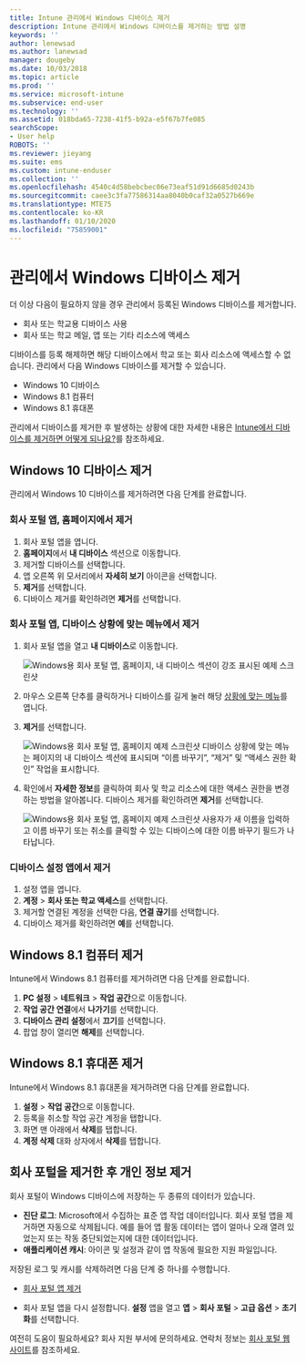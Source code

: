 ```yaml
---
title: Intune 관리에서 Windows 디바이스 제거
description: Intune 관리에서 Windows 디바이스를 제거하는 방법 설명
keywords: ''
author: lenewsad
ms.author: lanewsad
manager: dougeby
ms.date: 10/03/2018
ms.topic: article
ms.prod: ''
ms.service: microsoft-intune
ms.subservice: end-user
ms.technology: ''
ms.assetid: 018bda65-7238-41f5-b92a-e5f67b7fe085
searchScope:
- User help
ROBOTS: ''
ms.reviewer: jieyang
ms.suite: ems
ms.custom: intune-enduser
ms.collection: ''
ms.openlocfilehash: 4540c4d58bebcbec06e73eaf51d91d6685d0243b
ms.sourcegitcommit: caee3c3fa77586314aa8040b0caf32a0527b669e
ms.translationtype: MTE75
ms.contentlocale: ko-KR
ms.lasthandoff: 01/10/2020
ms.locfileid: "75859001"
---
```

# <a name="remove-your-windows-device-from-management"></a>관리에서 Windows 디바이스 제거

더 이상 다음이 필요하지 않을 경우 관리에서 등록된 Windows 디바이스를 제거합니다.  
* 회사 또는 학교용 디바이스 사용 
* 회사 또는 학교 메일, 앱 또는 기타 리소스에 액세스

디바이스를 등록 해제하면 해당 디바이스에서 학교 또는 회사 리소스에 액세스할 수 없습니다. 관리에서 다음 Windows 디바이스를 제거할 수 있습니다.  
* Windows 10 디바이스 
* Windows 8.1 컴퓨터
* Windows 8.1 휴대폰
 
관리에서 디바이스를 제거한 후 발생하는 상황에 대한 자세한 내용은 [Intune에서 디바이스를 제거하면 어떻게 되나요?](what-happens-if-you-unenroll-your-device-from-intune-windows.md)를 참조하세요.  

## <a name="remove-your-windows-10-device"></a>Windows 10 디바이스 제거
관리에서 Windows 10 디바이스를 제거하려면 다음 단계를 완료합니다.

### <a name="remove-in-company-portal-app-home-page"></a>회사 포털 앱, **홈**페이지에서 제거  

1. 회사 포털 앱을 엽니다.
2. **홈페이지**에서 **내 디바이스** 섹션으로 이동합니다.
3. 제거할 디바이스를 선택합니다.
3. 앱 오른쪽 위 모서리에서 **자세히 보기** 아이콘을 선택합니다.
4. **제거**를 선택합니다. 
5. 디바이스 제거를 확인하려면 **제거**를 선택합니다.  

### <a name="remove-in-company-portal-app-device-context-menu"></a>회사 포털 앱, 디바이스 상황에 맞는 메뉴에서 제거  

1. 회사 포털 앱을 열고 **내 디바이스**로 이동합니다.

    ![Windows용 회사 포털 앱, 홈페이지, 내 디바이스 섹션이 강조 표시된 예제 스크린샷](./media/1809_CheckAccess_Context_Select_Device.png)

2. 마우스 오른쪽 단추를 클릭하거나 디바이스를 길게 눌러 해당 [상황에 맞는 메뉴](https://docs.microsoft.com//windows/uwp/design/controls-and-patterns/menus)를 엽니다.  

3. **제거**를 선택합니다.  

    ![Windows용 회사 포털 앱, 홈페이지 예제 스크린샷 디바이스 상황에 맞는 메뉴는 페이지의 **내 디바이스** 섹션에 표시되며 “이름 바꾸기”, “제거” 및 “액세스 권한 확인” 작업을 표시합니다.](./media/1809_DeviceContextMenu_Windows_CP.png)  

5. 확인에서 **자세한 정보**를 클릭하여 회사 및 학교 리소스에 대한 액세스 권한을 변경하는 방법을 알아봅니다. 디바이스 제거를 확인하려면 **제거**를 선택합니다.   

     ![Windows용 회사 포털 앱, 홈페이지 예제 스크린샷 사용자가 새 이름을 입력하고 이름 바꾸기 또는 취소를 클릭할 수 있는 디바이스에 대한 이름 바꾸기 필드가 나타납니다.](./media/1808_RemoveDevice_Popup.png)  


### <a name="remove-in-device-settings-app"></a>디바이스 설정 앱에서 제거
1. 설정 앱을 엽니다. 
2. **계정** > **회사 또는 학교 액세스**를 선택합니다.
3. 제거할 연결된 계정을 선택한 다음, **연결 끊기**를 선택합니다.
4. 디바이스 제거를 확인하려면 **예**를 선택합니다.

## <a name="remove-your-windows-81-computer"></a>Windows 8.1 컴퓨터 제거
Intune에서 Windows 8.1 컴퓨터를 제거하려면 다음 단계를 완료합니다.

1. **PC 설정** > **네트워크** > **작업 공간**으로 이동합니다.
2. **작업 공간 연결**에서 **나가기**를 선택합니다.
3. **디바이스 관리 설정**에서 **끄기**를 선택합니다.
4. 팝업 창이 열리면 **해제**를 선택합니다.

## <a name="remove-your-windows-81-phone"></a>Windows 8.1 휴대폰 제거
Intune에서 Windows 8.1 휴대폰을 제거하려면 다음 단계를 완료합니다.

1. **설정** > **작업 공간**으로 이동합니다.
2. 등록을 취소할 작업 공간 계정을 탭합니다.
3. 화면 맨 아래에서 **삭제**를 탭합니다.
4. **계정 삭제** 대화 상자에서 **삭제**를 탭합니다.  
## <a name="removing-your-personal-information-after-removing-the-company-portal"></a>회사 포털을 제거한 후 개인 정보 제거  

회사 포털이 Windows 디바이스에 저장하는 두 종류의 데이터가 있습니다.

- **진단 로그**: Microsoft에서 수집하는 표준 앱 작업 데이터입니다. 회사 포털 앱을 제거하면 자동으로 삭제됩니다. 예를 들어 앱 활동 데이터는 앱이 얼마나 오래 열려 있었는지 또는 작동 중단되었는지에 대한 데이터입니다.
- **애플리케이션 캐시**: 아이콘 및 설정과 같이 앱 작동에 필요한 지원 파일입니다.

저장된 로그 및 캐시를 삭제하려면 다음 단계 중 하나를 수행합니다.

* [회사 포털 앱 제거](https://support.microsoft.com/help/4028003/windows-10-uninstall-apps-and-programs) 

* 회사 포털 앱을 다시 설정합니다. **설정** 앱을 열고 **앱** > **회사 포털** > **고급 옵션** > **초기화**를 선택합니다. 

여전히 도움이 필요하세요? 회사 지원 부서에 문의하세요. 연락처 정보는 [회사 포털 웹 사이트](https://go.microsoft.com/fwlink/?linkid=2010980)를 참조하세요.
